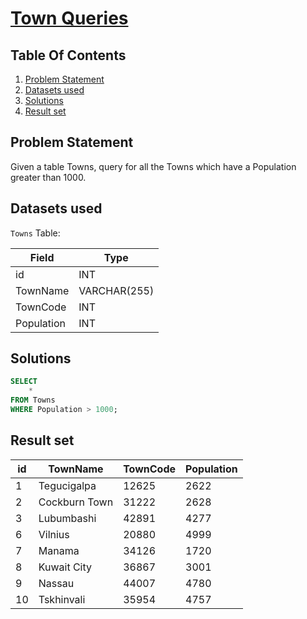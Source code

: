 # [Town Queries](https://www.interviewbit.com/problems/town-queries/)

## Table Of Contents
1. [Problem Statement](#problem-statement)
2. [Datasets used](#datasets-used)
3. [Solutions](#solutions)
4. [Result set](#result-set)

## Problem Statement

Given a table Towns, query for all the Towns which have a Population greater than 1000.

## Datasets used

```Towns``` Table:

| Field      | Type         |
| ---------- | ------------ |
| id         | INT          |
| TownName   | VARCHAR(255) |
| TownCode   | INT          |
| Population | INT          |

## Solutions

```sql
SELECT
    *
FROM Towns
WHERE Population > 1000;
```

## Result set

| **id** | **TownName**  | **TownCode** | **Population** |
| ------ | ------------- | ------------ | -------------- |
| 1      | Tegucigalpa   | 12625        | 2622           |
| 2      | Cockburn Town | 31222        | 2628           |
| 3      | Lubumbashi    | 42891        | 4277           |
| 6      | Vilnius       | 20880        | 4999           |
| 7      | Manama        | 34126        | 1720           |
| 8      | Kuwait City   | 36867        | 3001           |
| 9      | Nassau        | 44007        | 4780           |
| 10     | Tskhinvali    | 35954        | 4757           |
